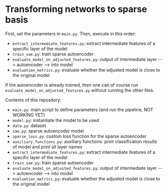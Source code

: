 # Transforming networks to sparse basis

First, set the parameters in `main.py`. Then, execute in this order:
- `extract_intermediate_features.py`: extract intermediate features of a specific layer of the model
- `train_sae.py`: train sparse autoencoder 
- `evaluate_model_on_adjusted_features.py`: output of intermediate layer --> autoencoder --> into model
- `evaluation_metrics.py`: evaluate whether the adjusted model is close to the original model

If the autoencoder is already trained, then one can of course run `evaluate_model_on_adjusted_features.py` without running the other files.

Contents of this repository: 

- `main.py`: main script to define parameters (and run the pipeline, NOT WORKING YET)
- `model.py`: instantiate the model to be used
- `data.py`: dataset
- `sae.py`: sparse autoencoder model
- `sparse_loss.py`: custom loss function for the sparse autoencoder
- `auxiliary_functions.py`: auxiliary functions: print classification results of model and print all layer names
- `extract_intermediate_features.py`: extract intermediate features of a specific layer of the model
- `train_sae.py`: train sparse autoencoder 
- `evaluate_model_on_adjusted_features.py`: output of intermediate layer --> autoencoder --> into model
- `evaluation_metrics.py`: evaluate whether the adjusted model is close to the original model
